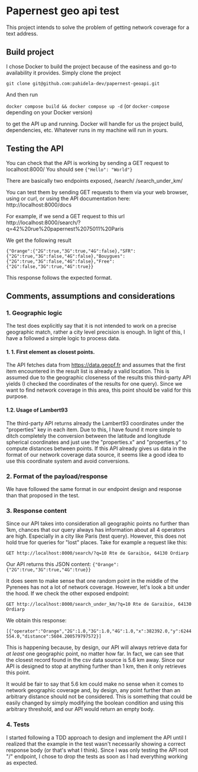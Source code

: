 # Papernest geo api test

This project intends to solve the problem of getting network coverage for a text address. 



## Build project

I chose Docker to build the project because of the easiness and go-to availability it provides. Simply clone the project 

``git clone git@github.com:pahidela-dev/papernest-geoapi.git``

And then run 

``docker compose build && docker compose up -d`` (or ``docker-compose`` depending on your Docker version)

to get the API up and running. Docker will handle for us the project build, dependencies, etc. Whatever runs in my machine will run in yours. 

## Testing the API

You can check that the API is working by sending a GET request to localhost:8000/
You should see ``{"Hello": "World"}``

There are basically two endpoints exposed, 
/search/
/search_under_km/

You can test them by sending GET requests to them via your web browser, using or curl, or using the API documentation here: http://localhost:8000/docs

For example, if we send a GET request to this url http://localhost:8000/search/?q=42%20rue%20papernest%2075011%20Paris

We get the following result

 ``{"Orange":{"2G":true,"3G":true,"4G":false},"SFR":{"2G":true,"3G":false,"4G":false},"Bouygues":{"2G":true,"3G":false,"4G":false},"Free":{"2G":false,"3G":true,"4G":true}}``

This response follows the expected format. 

## Comments, assumptions and considerations

### 1. Geographic logic
The test does explicitly say that it is not intended to work on a precise geographic match, rather a city level precision is enough. In light of this, I have a followed a simple logic to process data. 

#### 1. 1. First element as closest points.
The API fetches data from https://data.geopf.fr and assumes that  the first item encountered in the result list is already a valid location. This is assumed due to the geographic closeness of the results this third-party API yields (I checked the coordinates of the results for one query). Since we want to find network coverage in this area, this point should be valid for this purpose. 

#### 1.2. Usage of Lambert93
 The third-party API returns already the Lambert93 coordinates under the "properties" key in each item. Due to this, I have found it more simple to ditch completely the conversion between the latitude and longitude spherical coordinates and just use the "properties.x" and "properties.y" to compute distances between points. If this API already gives us data in the format of our network coverage data source, it seems like a good idea to use this coordinate system and avoid conversions.

### 2. Format of the payload/response
We have followed the same format in our endpoint design and response than that proposed in the test. 

### 3. Response content
Since our API takes into consideration all geographic points no further than 1km, chances that our query always has information about all 4 operators are high. Especially in a city like Paris (test query). However, this does not hold true for queries for "lost" places. Take for example a request like this:

 ``GET http://localhost:8000/search/?q=10 Rte de Garaibie, 64130 Ordiarp``

Our API returns this JSON content:  ``{"Orange":{"2G":true,"3G":true,"4G":true}} ``

It does seem to make sense that one random point in the middle of the Pyrenees has not a lot of network coverage. However, let's look a bit under the hood. If we check the other exposed endpoint:

 ``GET http://localhost:8000/search_under_km/?q=10 Rte de Garaibie, 64130 Ordiarp``

We obtain this response:

``[{"operator":"Orange","2G":1.0,"3G":1.0,"4G":1.0,"x":382392.0,"y":6244554.0,"distance":5604.200579797572}]``

This is happening because, by design, our API will always retrieve data for *at least* one geographic point, no matter how far. In fact, we can see that the closest record found in the csv data source is 5.6 km away. Since our API is designed to stop at anything further than 1 km, then it only retrieves this point. 

It would be fair to say that 5.6 km could make no sense when it comes to network geographic coverage and, by design, any point further than an arbitrary distance should not be considered. This is something that could be easily changed by simply modifying the boolean condition and using this arbitrary threshold, and our API would return an empty body. 

### 4. Tests

I started following a TDD approach to design and implement the API until I realized that the example in the test wasn't necessarily showing a correct response body (or that's what I think). Since I was only testing the API root "/" endpoint, I chose to drop the tests as soon as I had everything working as expected. 

